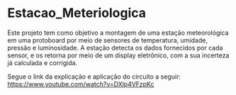 # Estacao_Meteriologica

Este projeto tem como objetivo a montagem de uma estação meteorológica em uma protoboard por meio de sensores de temperatura, umidade, pressão e luminosidade. A estação detecta os dados fornecidos por cada sensor, e os retorna por meio de um display eletrônico, com a sua incerteza já calculada e corrigida.   

Segue o link da explicação e aplicação do circuito a seguir:
https://www.youtube.com/watch?v=DXlp4VFzpKc